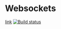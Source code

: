# Websockets
[link](https://sleeper-g.github.io/Websockets/)
[![Build status](https://ci.appveyor.com/api/projects/status/9ne05i7m7qlu3ayg?svg=true)](https://ci.appveyor.com/project/sleeper-g/websockets)